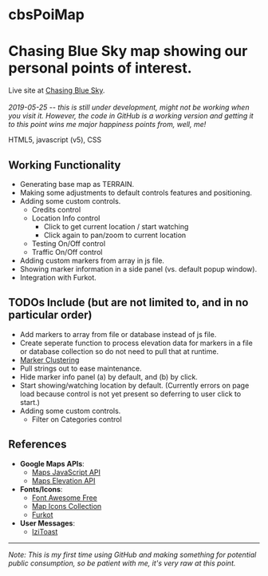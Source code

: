 # cbsPoiMap
<h1>Chasing Blue Sky map showing our personal points of interest. </h1>

Live site at <a href="https://ChasingBlueSky.net/map">Chasing Blue Sky</a>. 
<br/><br/><i>2019-05-25 -- this is still under development, might not be working when you visit it. However, the code in GitHub is a working version and getting it to this point wins me major happiness points from, well, me!</i>

HTML5, javascript (v5), CSS

<h2>Working Functionality</h2>
<ul>
  <li>Generating base map as TERRAIN.</li>
  <li>Making some adjustments to default controls features and positioning.</li>
  <li>Adding some custom controls.
    <ul>
      <li>Credits control</li>
      <li>Location Info control
        <ul>
          <li>Click to get current location / start watching</li>
          <li>Click again to pan/zoom to current location</li>
       </ul>
      </li>
      <li>Testing On/Off control</li>
      <li>Traffic On/Off control</li>
    </ul>
  </li>
  <li>Adding custom markers from array in js file.</li>
  <li>Showing marker information in a side panel (vs. default popup window).</li>
  <li>Integration with Furkot.</li>
 </ul>
 
 <h2>TODOs Include (but are not limited to, and in no particular order)</h2>
 <ul>
  <li>Add markers to array from file or database instead of js file.
  <li>Create seperate function to process elevation data for markers in a file or database collection so do not need to pull that at runtime.</li>
  <li><a href="https://developers.google.com/maps/documentation/javascript/marker-clustering">Marker Clustering</a></li>
  <li>Pull strings out to ease maintenance.</li>
  <li>Hide marker info panel (a) by default, and (b) by click.</li>
  <li>Start showing/watching location by default. (Currently errors on page load because control is not yet present so deferring to user click to start.)
  <li>Adding some custom controls.
    <ul>
      <li>Filter on Categories control</li>
    </ul>
</ul>

<h2>References</h2> 
<ul>
  <li><b>Google Maps APIs</b>:
    <ul>
      <li><a href="https://developers.google.com/maps/documentation/javascript/tutorial">Maps JavaScript API</a></li>
      <li><a href="https://developers.google.com/maps/documentation/elevation/start">Maps Elevation API</a></li>
    </ul>
  </li>
    
<li><b>Fonts/Icons</b>:
  <ul>
    <li><a href="https://fontawesome.com/icons?d=gallery&m=free">Font Awesome Free</a></li>
    <li><a href="https://mapicons.mapsmarker.com/">Map Icons Collection</a></li>
    <li><a href="https://furkot.com/">Furkot</a></li>
  </ul>
  </li>
  
  <li><b>User Messages</b>:
  <ul>
    <li><a href="http://izitoast.marcelodolza.com/">IziToast</a></li>
  </ul>
  </li>
  
 </ul>
<hr> 
<i>Note: This is my first time using GitHub and making something for potential public consumption, so be patient with me, it's very raw at this point.</i>
